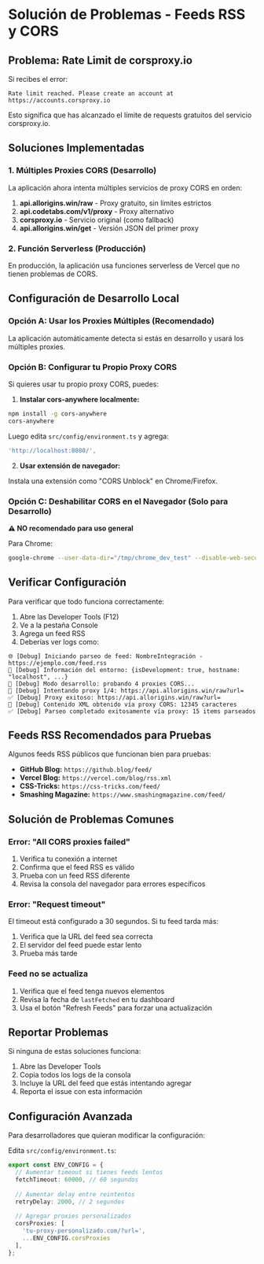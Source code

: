 # Solución de Problemas - Feeds RSS y CORS

## Problema: Rate Limit de corsproxy.io

Si recibes el error:
```
Rate limit reached. Please create an account at https://accounts.corsproxy.io
```

Esto significa que has alcanzado el límite de requests gratuitos del servicio corsproxy.io.

## Soluciones Implementadas

### 1. Múltiples Proxies CORS (Desarrollo)

La aplicación ahora intenta múltiples servicios de proxy CORS en orden:

1. **api.allorigins.win/raw** - Proxy gratuito, sin límites estrictos
2. **api.codetabs.com/v1/proxy** - Proxy alternativo
3. **corsproxy.io** - Servicio original (como fallback)
4. **api.allorigins.win/get** - Versión JSON del primer proxy

### 2. Función Serverless (Producción)

En producción, la aplicación usa funciones serverless de Vercel que no tienen problemas de CORS.

## Configuración de Desarrollo Local

### Opción A: Usar los Proxies Múltiples (Recomendado)

La aplicación automáticamente detecta si estás en desarrollo y usará los múltiples proxies.

### Opción B: Configurar tu Propio Proxy CORS

Si quieres usar tu propio proxy CORS, puedes:

1. **Instalar cors-anywhere localmente:**

```bash
npm install -g cors-anywhere
cors-anywhere
```

Luego edita `src/config/environment.ts` y agrega:
```typescript
'http://localhost:8080/',
```

2. **Usar extensión de navegador:**

Instala una extensión como "CORS Unblock" en Chrome/Firefox.

### Opción C: Deshabilitar CORS en el Navegador (Solo para Desarrollo)

**⚠️ NO recomendado para uso general**

Para Chrome:
```bash
google-chrome --user-data-dir="/tmp/chrome_dev_test" --disable-web-security --disable-features=VizDisplayCompositor
```

## Verificar Configuración

Para verificar que todo funciona correctamente:

1. Abre las Developer Tools (F12)
2. Ve a la pestaña Console
3. Agrega un feed RSS
4. Deberías ver logs como:

```
🌐 [Debug] Iniciando parseo de feed: NombreIntegración - https://ejemplo.com/feed.rss
🔧 [Debug] Información del entorno: {isDevelopment: true, hostname: "localhost", ...}
🚀 [Debug] Modo desarrollo: probando 4 proxies CORS...
🔗 [Debug] Intentando proxy 1/4: https://api.allorigins.win/raw?url=
✅ [Debug] Proxy exitoso: https://api.allorigins.win/raw?url=
📄 [Debug] Contenido XML obtenido vía proxy CORS: 12345 caracteres
✅ [Debug] Parseo completado exitosamente vía proxy: 15 items parseados
```

## Feeds RSS Recomendados para Pruebas

Algunos feeds RSS públicos que funcionan bien para pruebas:

- **GitHub Blog:** `https://github.blog/feed/`
- **Vercel Blog:** `https://vercel.com/blog/rss.xml`
- **CSS-Tricks:** `https://css-tricks.com/feed/`
- **Smashing Magazine:** `https://www.smashingmagazine.com/feed/`

## Solución de Problemas Comunes

### Error: "All CORS proxies failed"

1. Verifica tu conexión a internet
2. Confirma que el feed RSS es válido
3. Prueba con un feed RSS diferente
4. Revisa la consola del navegador para errores específicos

### Error: "Request timeout"

El timeout está configurado a 30 segundos. Si tu feed tarda más:

1. Verifica que la URL del feed sea correcta
2. El servidor del feed puede estar lento
3. Prueba más tarde

### Feed no se actualiza

1. Verifica que el feed tenga nuevos elementos
2. Revisa la fecha de `lastFetched` en tu dashboard
3. Usa el botón "Refresh Feeds" para forzar una actualización

## Reportar Problemas

Si ninguna de estas soluciones funciona:

1. Abre las Developer Tools
2. Copia todos los logs de la consola
3. Incluye la URL del feed que estás intentando agregar
4. Reporta el issue con esta información

## Configuración Avanzada

Para desarrolladores que quieran modificar la configuración:

Edita `src/config/environment.ts`:

```typescript
export const ENV_CONFIG = {
  // Aumentar timeout si tienes feeds lentos
  fetchTimeout: 60000, // 60 segundos
  
  // Aumentar delay entre reintentos
  retryDelay: 2000, // 2 segundos
  
  // Agregar proxies personalizados
  corsProxies: [
    'tu-proxy-personalizado.com/?url=',
    ...ENV_CONFIG.corsProxies
  ],
};
``` 